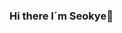 ### Hi there I´m Seokye👋

<!--
**seokyelee/seokyelee** is a ✨ _special_ ✨ repository because its `README.md` (this file) appears on your GitHub profile.

Here are some ideas to get you started:

- 🔭 I’m currently working on the last of three projects before I finish school.
- 🌱 I’m currently learning the Diseño y Desarrollo Web front-end of the Postgrado course at ESAT - Escuela Superior de Arte y Tecnología in Valencia, Spain.
